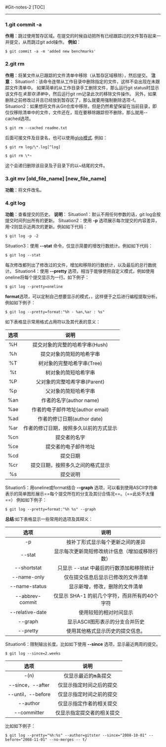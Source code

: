 #Git-notes-2
[TOC]
_ _ _
### 1.git commit -a
**作用**：跳过使用暂存区域。在提交的时候自动把所有已经跟踪过的文件暂存起来一并提交，从而跳过git add操作。
**例如**：
```
$ git commit -a -m 'added new benchmarks'
```
### 2.git rm
**作用**：将某文件从已跟踪的文件清单中移除（从暂存区域移除），然后提交。
**注意**：
Situation1：该命令连带从工作目录中删除指定的文件，这样不会出现在未跟踪文件清单中。
如果简单的从工作目录手工删除文件，那么运行git status时显示该文件在*未暂存清单*中，然后运行git rm记录此次的移除文件操作。
另外，如果删除之前修改过并且已经放到暂存区了，那么就要用强制删除选项-f。
Situation2：如果想将文件从Git仓库中移除，但是仍然希望保留在当前目录，即仅仅移除清单中的文件，文件还在，现在要移除跟踪但不删除，那么就用--cached选项。
```
$ git rm --cached readme.txt
```
后面可接文件及目录名，也可以使用[glob模式](https://baike.baidu.com/item/glob模式/8290305?fr=aladdin).
例如：
```
$ git rm log/\*.log[^log]
```

[^log]: 此处用到了反斜杠 **\** 这个是git的文件扩展匹配方式，该处指定了目录，和shell中不用斜杠（\）的效果相同，都是只删除该目录下的文件。但是如下例：
```
$ git rm \*~
```
这个会递归删除该目录及子目录下的以~结尾的文件。
### 3.git mv [old_file_name] [new_file_name]
**功能**：将文件改名。
### 4.git log
**功能**：查看提交的历史。
**说明**：
Situation1：默认不用任何参数的话，git log会按提交时间列出所有的更新。
Situation2：使用 **-p** 选项展示每次提交的内容差异，用-2则显示近两次的更新。例如如下代码：
```
$ git log -p -2
```
Situation3：使用 **--stat** 命令，仅显示简要的增改行数统计。例如如下代码：
```
$ git log --stat
```
每次修改都列出了修改过的文件，增加和移除的行数统计，以及最后的总行数统计。
Situation4：使用 **--pretty** 选项，相当于能够使用自定义模式，例如使用oneline将每个提交显示为一行。如下例子：
```
$ git log --pretty=oneline
```
**format**选项，可以定制自己想要显示的模式，，这样便于之后进行编程提取分析。例如如下例子：
```
$ git log --pretty=format:"%h - %an,%ar : %s"
```
如下表格显示常用格式占用符以及其代表的意义：

|      选项      |        说明         |
|:-------------:|:-------------------:|
| %H |      提交对象的完整的哈希字串(Hush)      |
| %h |      提交对象的简短的哈希字串      |
| %T |      树对象的完整哈希字串(Tree)        |
| %t |      树对象的简短哈希字串          |
| %P |      父对象的完整哈希字串(Parent)          |
| %p |      父对象的简短哈希字串          |
| %an|      作者的名字(author name)                  |
| %ae|      作者的电子邮件地址(author email)           |
| %ad|      作者的修订日期(author date)              |
| %ar| 作者的修订日期，按照多久以前的方式显示|
| %cn|       提交者的名字               |
| %ce|      提交者的电子邮件地址         |
| %cd|       提交日期                  |
| %cr|     提交日期，按照多久之间的格式显示|
| %s |           提交说明              |

Situation5：用oneline或format结合 **--graph** 选项，可以看到使用ASCII字符串表示的简单图形展示==每个提交所在的分支及其衍合情况==。（==此处不太懂==）
例如如下例子：
```
$ git log --pretty=format:"%h %s" --graph
```
**总结**:如下表格显示一些常用的选项及其释义：

|  选项  |  说明  |
|:----------:|:----------:|
| -p | 按补丁形式显示每个更新之间的差异 | 
| --stat |显示每次更新简短修改统计信息（增加或移除行数）|
| --shortstat | 只显示 --stat 中最后的行数添加和移除统计 |
| --name-only | 仅在提交信息后显示已修改的文件清单   |
| --name-status | 显示新增，修改，删除的文件清单 |
| --abbrev-commit | 仅显示 SHA-1 的前几个字符，而非所有的40个字符|
| --relative-date | 使用较短的相对时间显示 |
| --graph | 显示ASCII图形表示的分支合并历史 |
| --pretty | 使用其他格式显示历史的提交信息。 |

Situation6：限制输出长度。比如如下使用 **--since** 选项，显示最近两周的提交。
```
$ git log --since=2.weeks
```
|  选项  |  说明  |
|:----------:|:---------:|
| -(n) | 仅显示最近的**n**条提交|
| --since，--after |仅显示指定时间之后的提交 |
| --until，--before |仅显示指定时间之前的提交 |
| --author | 仅显示指定作者的相关提交 |
| --committer | 仅显示指定提交者的相关提交 |

比如如下例子：
```
$ git log --pretty="%h:%s" --author=gitster --since="2008-10-01" --before="2008-11-01" --no-merges -- t/
```
